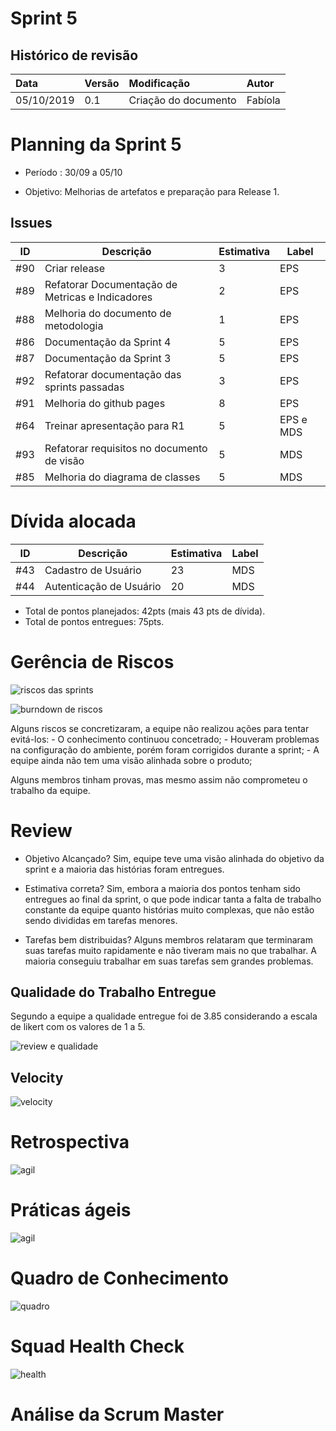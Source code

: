 # Sprint 5

## Histórico de revisão

| Data   | Versão | Modificação  | Autor  |
| :- | :- | :- | :- |
| 05/10/2019 | 0.1 | Criação do documento |  Fabíola |

# Planning da Sprint 5

- Período : 30/09 a 05/10

- Objetivo: Melhorias de artefatos e preparação para Release 1.

## Issues

ID | Descrição | Estimativa | Label
---|-----------|------------|-------
#90 | Criar release | 3 | EPS
#89 | Refatorar Documentação de Metricas e Indicadores | 2 | EPS
#88 | Melhoria do documento de metodologia | 1 | EPS
#86 | Documentação da Sprint 4 | 5| EPS
#87 | Documentação da Sprint 3 | 5 | EPS
#92 | Refatorar documentação das sprints passadas| 3| EPS
#91 | Melhoria do github pages | 8 | EPS |
#64 | Treinar apresentação para R1 | 5 | EPS e MDS|
#93 | Refatorar requisitos no documento de visão| 5 | MDS|
#85 | Melhoria do diagrama de classes| 5 | MDS|


# Dívida alocada

ID | Descrição | Estimativa | Label
---|-----------|------------|-------
#43 | Cadastro de Usuário| 23 | MDS
#44 | Autenticação de Usuário| 20| MDS |

 - Total de pontos planejados: 42pts (mais 43 pts de dívida).
 - Total de pontos entregues: 75pts.


# Gerência de Riscos

![riscos das sprints](../img/risk5.jpg)

![burndown de riscos](../img/burndown5.jpg)

Alguns riscos se concretizaram, a equipe não realizou ações para tentar evitá-los:
    - O conhecimento continuou concetrado;
    - Houveram problemas na configuração do ambiente, porém foram corrigidos durante a sprint;
    - A equipe ainda não tem uma visão alinhada sobre o produto;

Alguns membros tinham provas, mas mesmo assim não comprometeu o trabalho da equipe.

# Review

- Objetivo Alcançado? Sim,  equipe teve uma visão alinhada do objetivo da sprint e a maioria das histórias foram entregues.

- Estimativa correta? Sim, embora a maioria dos pontos tenham sido entregues ao final da sprint, o que pode indicar tanta a falta de trabalho constante da equipe quanto histórias muito complexas, que não estão sendo divididas em tarefas menores.

- Tarefas bem distribuidas? Alguns membros relataram que terminaram suas tarefas muito rapidamente e não tiveram mais no que trabalhar. A maioria conseguiu trabalhar em suas tarefas sem grandes problemas.

## Qualidade do Trabalho Entregue

Segundo a equipe a qualidade entregue foi de 3.85 considerando a escala de likert com os valores de 1 a 5.

![review e qualidade](../img/review5.jpg)

## Velocity

![velocity](../img/velocity5.png)

# Retrospectiva


![agil](../img/retro5.png)

# Práticas ágeis

![agil](../img/agil5.png)


# Quadro de Conhecimento

![quadro](../img/conhecimento5.png)

# Squad Health Check

![health](../img/health5.png)

# Análise da Scrum Master






 

